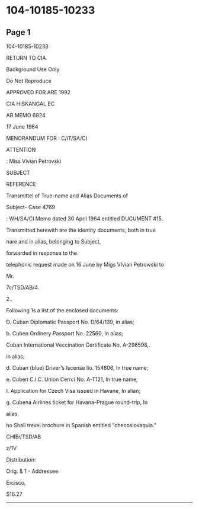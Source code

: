 # 104-10185-10233

## Page 1

104-10185-10233

RETURN TO CIA

Background Use Only

Do Not Reproduce

APPROVED FOR ARE 1992

CIA HISKANGAL EC

AB MEMO 6924

17 June 1964

MENORANDUM FOR : C/iT/SA/CI

ATTENTION

: Miss Vivian Petrovski

SUBJECT

REFERENCE

Transmittel of True-name and Alias Documents of

Subject- Case 4769

: WH/SA/CI Memo dated 30 April 1964 entitled DUCUMENT #15.

Transmitted herewith are the identity documents, both in true

nare and in alias, belonging to Subject,

forwarded in response to the

telephonic request made on 16 June by Migs VIvian Petrowski to

Mr.

7c/TSD/AB/4.

2..

Following 1s a list of the enclosed documents:

D. Cuban Diplomatic Passport No. D/64/139, in alias;

b. Cuben Ordinery Passport No. 22560, In alias;

Cuban International Veccination Certificate No. A-296598,.

in alias;

d. Cuban (blue) Driver's Iscense lio. 154606, In true name;

e. Cuben C.I.C. Union Cerrci No. A-T121, In true name;

I. Application for Czech Visa issued in Havane, In alian;

g. Cubena Airlines ticket for Havana-Prague round-trip, In

alias.

ho Shall trevel brochure in Spanish entitled "checoslovaquia."

CHIEr/TSD/AB

z/1V

Distribution:

Orig. & 1 - Addressee

Ercisco,

$16.27

---

